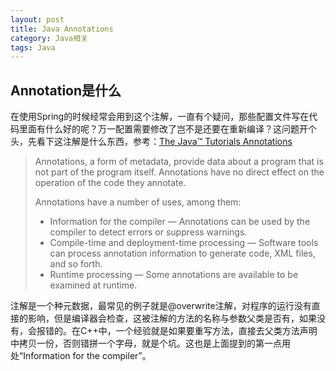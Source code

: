 ```yaml
---
layout: post
title: Java Annotations
category: Java相关
tags: Java
---
```


## Annotation是什么 ##
在使用Spring的时候经常会用到这个注解，一直有个疑问，那些配置文件写在代码里面有什么好的呢？万一配置需要修改了岂不是还要在重新编译？这问题开个头，先看下这注解是什么东西，参考：[The Java™ Tutorials Annotations](https://docs.oracle.com/javase/tutorial/java/annotations/index.html)

> Annotations, a form of metadata, provide data about a program that is not part of the program itself. Annotations have no direct effect on the operation of the code they annotate.
> 
> Annotations have a number of uses, among them:
> 
> - Information for the compiler — Annotations can be used by the compiler to detect errors or suppress warnings.
> - Compile-time and deployment-time processing — Software tools can process annotation information to generate code, XML files, and so forth.
> - Runtime processing — Some annotations are available to be examined at runtime.

注解是一个种元数据，最常见的例子就是@overwrite注解，对程序的运行没有直接的影响，但是编译器会检查，这被注解的方法的名称与参数父类是否有，如果没有，会报错的。在C++中，一个经验就是如果要重写方法，直接去父类方法声明中拷贝一份，否则错拼一个字母，就是个坑。这也是上面提到的第一点用处“Information for the compiler”。